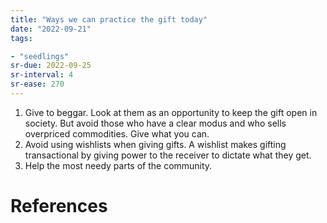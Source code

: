```yaml
---
title: "Ways we can practice the gift today"
date: "2022-09-21"
tags:

- "seedlings"
sr-due: 2022-09-25
sr-interval: 4
sr-ease: 270
---
```


1. Give to beggar. Look at them as an opportunity to keep the gift open in society. But avoid those who have a clear modus and who sells overpriced commodities. Give what you can.
2. Avoid using wishlists when giving gifts. A wishlist makes gifting transactional by giving power to the receiver to dictate what they get.
3. Help the most needy parts of the community.

# References